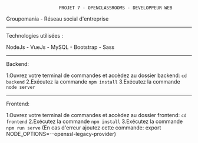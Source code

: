                         PROJET 7 - OPENCLASSROOMS - DEVELOPPEUR WEB


Groupomania - Réseau social d'entreprise
______________________________________________


Technologies utilisées :

NodeJs - VueJs - MySQL - Bootstrap - Sass
______________________________________________


Backend:

1.Ouvrez votre terminal de commandes et accèdez au dossier backend: `cd backend`
2.Exécutez la commande `npm install`
3.Exécutez la commande `node server`
______________________________________________

Frontend:

1.Ouvrez votre terminal de commandes et accèdez au dossier frontend: `cd frontend`
2.Exécutez la commande `npm install`
3.Exécutez la commande `npm run serve`
(En cas d'erreur ajoutez cette commande: export NODE_OPTIONS=--openssl-legacy-provider) 